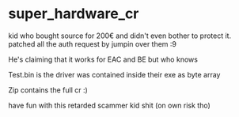 # super_hardware_cr


kid who bought source for 200€ and didn't even bother to protect it. patched all the auth request by jumpin over them :9

He's claiming that it works for EAC and BE but who knows

Test.bin is the driver was contained inside their exe as byte array

Zip contains the full cr :)

have fun with this retarded scammer kid shit (on own risk tho)
